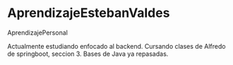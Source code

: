 # AprendizajeEstebanValdes
AprendizajePersonal

Actualmente estudiando enfocado al backend.
Cursando clases de Alfredo de springboot, seccion 3.
Bases de Java ya repasadas.
